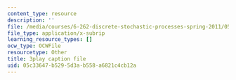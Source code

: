 ```yaml
---
content_type: resource
description: ''
file: /media/courses/6-262-discrete-stochastic-processes-spring-2011/05c33647b5295d3ab558a6821c4cb12a_GwVjWQykCDw.vtt
file_type: application/x-subrip
learning_resource_types: []
ocw_type: OCWFile
resourcetype: Other
title: 3play caption file
uid: 05c33647-b529-5d3a-b558-a6821c4cb12a
---
```

